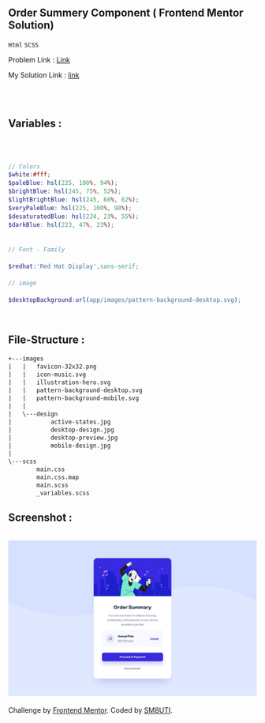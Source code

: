 ## Order Summery Component ( Frontend Mentor Solution)

`Html` `SCSS`

Problem Link : [Link](https://www.frontendmentor.io/challenges/order-summary-component-QlPmajDUj)

My Solution Link : [link](https://sm8uti.github.io/fronted-mentor-challenges/Order-summary-component/)


<br/>

<br/>

## Variables : 

<br/>

```scss

// Colors
$white:#fff;
$paleBlue: hsl(225, 100%, 94%);
$brightBlue: hsl(245, 75%, 52%);
$lightBrightBlue: hsl(245, 68%, 62%);
$veryPaleBlue: hsl(225, 100%, 98%);
$desaturatedBlue: hsl(224, 23%, 55%);
$darkBlue: hsl(223, 47%, 23%);


// Font - Family

$redhat:'Red Hat Display',sans-serif;

// image

$desktopBackground:url(app/images/pattern-background-desktop.svg);
```

<br/>

## File-Structure :

```
+---images
|   |   favicon-32x32.png
|   |   icon-music.svg
|   |   illustration-hero.svg
|   |   pattern-background-desktop.svg
|   |   pattern-background-mobile.svg
|   |
|   \---design
|           active-states.jpg
|           desktop-design.jpg
|           desktop-preview.jpg
|           mobile-design.jpg
|
\---scss
        main.css
        main.css.map
        main.scss
        _variables.scss
```


## Screenshot : 

<br/>
<img src="app/images/design/desktop-design.jpg">
<br/>

<br/>

<div class="attribution">
    Challenge by <a href="https://www.frontendmentor.io?ref=challenge" target="_blank">Frontend Mentor</a>.
    Coded by <a href="https://www.frontendmentor.io/profile/SM8UTI">SM8UTI</a>.
